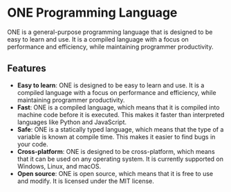 # ONE Programming Language

ONE is a general-purpose programming language that is designed to be easy to learn and use. It is a compiled language with a focus on performance and efficiency, while maintaining programmer productivity.

## Features

- **Easy to learn**: ONE is designed to be easy to learn and use. It is a compiled language with a focus on performance and efficiency, while maintaining programmer productivity.
- **Fast**: ONE is a compiled language, which means that it is compiled into machine code before it is executed. This makes it faster than interpreted languages like Python and JavaScript.
- **Safe**: ONE is a statically typed language, which means that the type of a variable is known at compile time. This makes it easier to find bugs in your code.
- **Cross-platform**: ONE is designed to be cross-platform, which means that it can be used on any operating system. It is currently supported on Windows, Linux, and macOS.
- **Open source**: ONE is open source, which means that it is free to use and modify. It is licensed under the MIT license.
